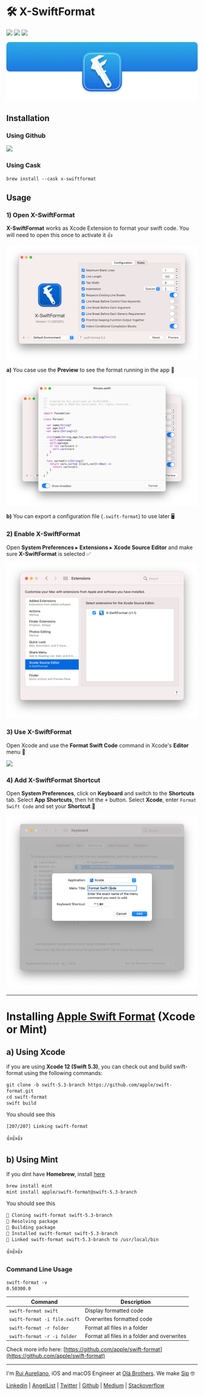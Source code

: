 # 🛠 X-SwiftFormat 

[![](https://img.shields.io/badge/MIT-License-0f73b4.svg)](./LICENSE.md) [![](https://img.shields.io/badge/swift-5.3-0f73b4.svg)](https://swift.org/blog/swift-5-3-released/) [![](https://img.shields.io/badge/docs-1.1-0f73b4.svg)](./DOCS.md)

![](./assets/readme/xsf_header.png)

## Installation

### Using Github

[![](https://img.shields.io/badge/Download-1.1-0f73b4.svg?logo=github)](https://github.com/ruiaureliano/X-SwiftFormat/releases/download/1.1/x-swiftformat_1.1.zip)

### Using Cask

`brew install --cask x-swiftformat`

## Usage

### 1) Open X-SwiftFormat

**X-SwiftFormat** works as Xcode Extension to format your swift code. You will need to open this once to activate it 👍

![](./assets/readme/xsf_running.png)

**a)** You case use the **Preview** to see the format running in the app 💪

![](./assets/readme/xsf_format.png)

**b)** You can export a configuration file (`.swift-format`) to use later 🖥

### 2) Enable X-SwiftFormat

Open **System Preferences** ▸ **Extensions** ▸ **Xcode Source Editor** and make sure **X-SwiftFormat** is selected ✅

![](./assets/readme/xsf_extensions.png)

### 3) Use X-SwiftFormat

Open Xcode and use the **Format Swift Code** command in Xcode's **Editor** menu 🚀

![](./assets/readme/xsf_usage.png)

### 4) Add X-SwiftFormat Shortcut

Open **System Preferences**, click on **Keyboard** and switch to the **Shortcuts** tab. Select **App Shortcuts**, then hit the <kbd>+</kbd> button. Select **Xcode**, enter `Format Swift Code` and set your **Shortcut**.👏

![](./assets/readme/xsf_shortcuts.png)

---

# Installing [Apple Swift Format](https://github.com/apple/swift-format) (Xcode or Mint)

## a) Using Xcode
if you are using **Xcode 12 (Swift 5.3)**, you can check out and build swift-format using the following commands:

```
git clone -b swift-5.3-branch https://github.com/apple/swift-format.git
cd swift-format
swift build
```
You should see this
```
[207/207] Linking swift-format
```
👍👍👍

## b) Using Mint 

If you dint have **Homebrew**, install [here](https://brew.sh)

```
brew install mint
mint install apple/swift-format@swift-5.3-branch
```
You should see this
```
🌱 Cloning swift-format swift-5.3-branch
🌱 Resolving package
🌱 Building package
🌱 Installed swift-format swift-5.3-branch
🌱 Linked swift-format swift-5.3-branch to /usr/local/bin
```
👍👍👍

### Command Line Usage

```
swift-format -v
0.50300.0
```

|Command | Description |
|-|-|
|`swift-format swift`|Display formatted code|
|`swift-format -i file.swift`|Overwrites formatted code|
|`swift-format -r folder`|Format all files in a folder|
|`swift-format -r -i folder`|Format all files in a folder and overwrites|

Check more info here: [https://github.com/apple/swift-format](https://github.com/apple/swift-format)

---

I'm [Rui Aureliano](http://ruiaureliano.com), iOS and macOS Engineer at [Olá Brothers](https://theolabrothers.com). We make [Sip](https://sipapp.io) 🤓

[Linkedin](https://www.linkedin.com/in/ruiaureliano) | [AngelList](https://angel.co/ruiaureliano) | [Twitter](https://twitter.com/ruiaureliano) | [Github](https://github.com/ruiaureliano) | [Medium](https://medium.com/@ruiaureliano) | [Stackoverflow](https://stackoverflow.com/users/881095/ruiaureliano)


